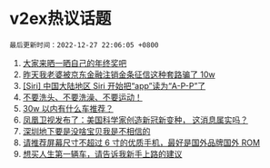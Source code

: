 # v2ex热议话题

`最后更新时间：2022-12-27 22:06:05 +0800`

1. [大家来晒一晒自己的年终奖吧](https://www.v2ex.com/t/904879)
1. [昨天我老婆被京东金融注销金条征信这种套路骗了 10w](https://www.v2ex.com/t/904940)
1. [[Siri] 中国大陆地区 Siri 开始把“app”读为“A-P-P”了](https://www.v2ex.com/t/904875)
1. [不要洗头、不要洗澡、不要运动！](https://www.v2ex.com/t/904895)
1. [30w 以内有什么车推荐？](https://www.v2ex.com/t/904933)
1. [凤凰卫视发布了：美国科学家创造新冠新变种， 这消息属实吗？](https://www.v2ex.com/t/904906)
1. [深圳地下要是没啥宝贝我是不相信的](https://www.v2ex.com/t/904869)
1. [请推荐屏幕尺寸不超过 6 寸的优质手机，最好是国外品牌国外 ROM](https://www.v2ex.com/t/904857)
1. [想买人生第一辆车，请告诉我新手上路的建议](https://www.v2ex.com/t/904922)

